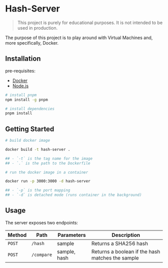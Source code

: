 # Hash-Server

> This project is purely for educational purposes. It is not intended to be used in production.

The purpose of this project is to play around with Virtual Machines and, more specifically, Docker.

## Installation

pre-requisites:

- [Docker](https://docs.docker.com/engine/installation/)
- [Node.js](https://nodejs.org/en/download/)

```bash
# install pnpm
npm install -g pnpm

# install dependencies
pnpm install
```

## Getting Started

```bash
# build docker image

docker build -t hash-server .

## - `-t` is the tag name for the image
## - `.` is the path to the Dockerfile

# run the docker image in a container

docker run -p 3000:3000 -d hash-server

## - `-p` is the port mapping
## - `-d` is detached mode (runs container in the background)
```

## Usage

The server exposes two endpoints:

| Method | Path       | Parameters   | Description                                      |
| ------ | ---------- | ------------ | ------------------------------------------------ |
| `POST` | `/hash`    | sample       | Returns a SHA256 hash                            |
| `POST` | `/compare` | sample, hash | Returns a boolean if the hash matches the sample |
